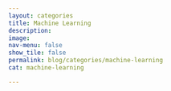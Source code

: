 ```yaml
---
layout: categories
title: Machine Learning
description:
image:
nav-menu: false
show_tile: false
permalink: blog/categories/machine-learning
cat: machine-learning

---
```

